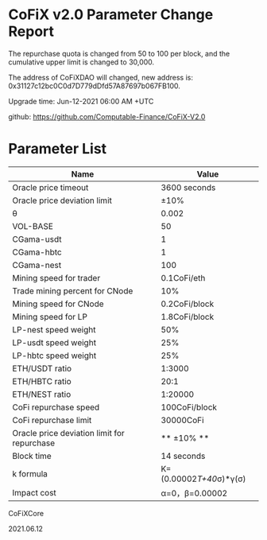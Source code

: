# CoFiX v2.0 Parameter Change Report

The repurchase quota is changed from 50 to 100 per block, and the cumulative upper limit is changed to 30,000.

The address of CoFiXDAO will changed, new address is: 0x31127c12bc0C0d7D779dDfd57A87697b067FB100.

Upgrade time: Jun-12-2021 06:00 AM +UTC

github: https://github.com/Computable-Finance/CoFiX-V2.0

# Parameter List

| Name | Value |
| ---- | ---- |
| Oracle price timeout | 3600 seconds |
| Oracle price deviation limit | ±10% |
| θ | 0.002 |
| VOL-BASE | 50 |
| CGama-usdt | 1 |
| CGama-hbtc | 1 |
| CGama-nest | 100 |
| Mining speed for trader | 0.1CoFi/eth |
| Trade mining percent for CNode | 10% |
| Mining speed for CNode | 0.2CoFi/block |
| Mining speed for LP | 1.8CoFi/block |
| LP-nest speed weight | 50% |
| LP-usdt speed weight | 25% |
| LP-hbtc speed weight | 25% |
| ETH/USDT ratio | 1:3000 |
| ETH/HBTC ratio | 20:1 |
| ETH/NEST ratio | 1:20000 |
| CoFi repurchase speed | 100CoFi/block |
| CoFi repurchase limit | 30000CoFi |
| Oracle price deviation limit for repurchase | ** ±10% ** |
| Block time | 14 seconds |
| k formula | K=(0.00002*T+40*σ)*γ(σ) |
| Impact cost | α=0，β=0.00002 |


CoFiXCore

2021.06.12
